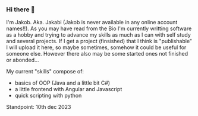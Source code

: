 ### Hi there 👋

I'm Jakob. Aka. Jakabi \(Jakob is never available in any online account names!!\). As you may have read from the Bio I'm currently writting software as a hobby and trying to advance my skills as much as I can with self study and several projects. If I get a project \(finsished\) that I think is "publishable" I will upload it here, so maybe sometimes, somehow it could be useful for someone else. However there also may be some started ones not finished or abonded...

My current "skills" compose of:
* basics of OOP \(Java and a little bit C#\)
* a little frontend with Angular and Javascript
* quick scripting with python


Standpoint: 10th dec 2023

<!--
**Jakabi107/Jakabi107** is a ✨ _special_ ✨ repository because its `README.md` (this file) appears on your GitHub profile.

Here are some ideas to get you started:

- 🔭 I’m currently working on ...
- 🌱 I’m currently learning ...
- 👯 I’m looking to collaborate on ...
- 🤔 I’m looking for help with ...
- 💬 Ask me about ...
- 📫 How to reach me: ...
- 😄 Pronouns: ...
- ⚡ Fun fact: ...
-->
